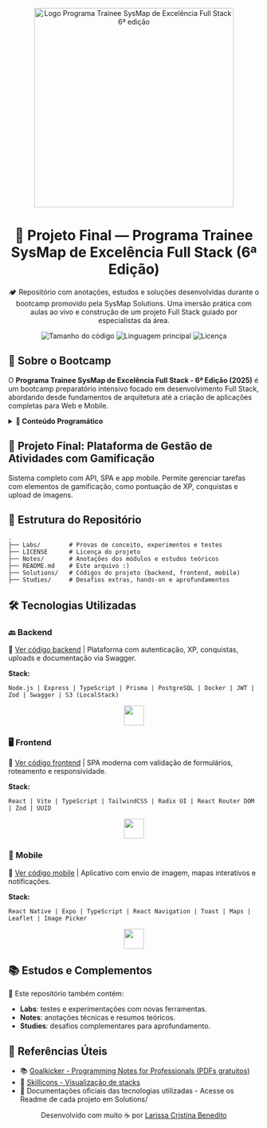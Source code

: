 <p align="center">
  <img src="https://d335luupugsy2.cloudfront.net/cms/files/403609/1739798442/$p43ijs9nzzh" alt="Logo Programa Trainee SysMap de Excelência Full Stack 6ª edição" width="400"/>
</p>

<h1 align="center">🚀 Projeto Final — Programa Trainee SysMap de Excelência Full Stack (6ª Edição)</h1>

<p align="center">
  🏕️ Repositório com anotações, estudos e soluções desenvolvidas durante o bootcamp promovido pela SysMap Solutions. Uma imersão prática com aulas ao vivo e construção de um projeto Full Stack guiado por especialistas da área.
</p>

<p align="center">
  <img alt="Tamanho do código" src="https://img.shields.io/github/languages/code-size/mewmewdevart/BootcampSysmap?color=F3AB13" />
  <img alt="Linguagem principal" src="https://img.shields.io/github/languages/top/mewmewdevart/BootcampSysmap?color=F3AB13"/>
  <img alt="Licença" src="https://img.shields.io/github/license/mewmewdevart/BootcampSysmap?color=F3AB13"/>
</p>

## 🧭 Sobre o Bootcamp

O **Programa Trainee SysMap de Excelência Full Stack - 6ª Edição (2025)** é um bootcamp preparatório intensivo focado em desenvolvimento Full Stack, abordando desde fundamentos de arquitetura até a criação de aplicações completas para Web e Mobile.

<details>
  <summary><strong>📘 Conteúdo Programático</strong></summary>

### 🔹 Módulo 1 — Backend (3 semanas)

* Arquitetura (Monólito x Microsserviços)
* DevOps e Containers
* Boas práticas e padrões de projeto
* Cloud Computing (IaaS, PaaS)
* APIs REST, cache, mensageria
* SQL e NoSQL

### 🔹 Módulo 2 — Frontend (3 semanas)

* Web moderna com frameworks SPA
* Design responsivo
* Testes unitários

### 🔹 Módulo 3 — Mobile (2 semanas)

* Desenvolvimento nativo e híbrido
* Publicação em lojas
* React Native, Analytics

</details>

## 🏁 Projeto Final: Plataforma de Gestão de Atividades com Gamificação

Sistema completo com API, SPA e app mobile. Permite gerenciar tarefas com elementos de gamificação, como pontuação de XP, conquistas e upload de imagens.

## 📁 Estrutura do Repositório

```
.
├── Labs/        # Provas de conceito, experimentos e testes
├── LICENSE      # Licença do projeto
├── Notes/       # Anotações dos módulos e estudos teóricos
├── README.md    # Este arquivo :)
├── Solutions/   # Códigos do projeto (backend, frontend, mobile)
├── Studies/     # Desafios extras, hands-on e aprofundamentos
```

## 🛠️ Tecnologias Utilizadas

### 🔙 Backend

📂 [Ver código backend](https://github.com/mewmewdevart/BootcampSysmap/tree/main/Solutions/backend) | 
Plataforma com autenticação, XP, conquistas, uploads e documentação via Swagger.

**Stack:**

```
Node.js | Express | TypeScript | Prisma | PostgreSQL | Docker | JWT | Zod | Swagger | S3 (LocalStack)
```

<p align="center">
  <img src="https://skillicons.dev/icons?i=nodejs,express,ts,prisma,postgresql,aws,docker,jest" height="40" />
</p>

### 🖥️ Frontend

📂 [Ver código frontend](https://github.com/mewmewdevart/BootcampSysmap/tree/main/Solutions/frontend) | 
SPA moderna com validação de formulários, roteamento e responsividade.

**Stack:**

```
React | Vite | TypeScript | TailwindCSS | Radix UI | React Router DOM | Zod | UUID
```

<p align="center">
  <img src="https://skillicons.dev/icons?i=react,typescript,tailwind,vite" height="40" />
</p>

### 📱 Mobile

📂 [Ver código mobile](https://github.com/mewmewdevart/BootcampSysmap/tree/main/Solutions/mobile) | 
Aplicativo com envio de imagem, mapas interativos e notificações.

**Stack:**

```
React Native | Expo | TypeScript | React Navigation | Toast | Maps | Leaflet | Image Picker
```

<p align="center">
  <img src="https://skillicons.dev/icons?i=react,typescript,expo" height="40" />
</p>

## 📚 Estudos e Complementos

📌 Este repositório também contém:

* **Labs**: testes e experimentações com novas ferramentas.
* **Notes**: anotações técnicas e resumos teóricos.
* **Studies**: desafios complementares para aprofundamento.

## 📖 Referências Úteis

* 📚 [Goalkicker - Programming Notes for Professionals (PDFs gratuitos)](https://books.goalkicker.com/)
* 🧰 [Skillicons - Visualização de stacks](https://skillicons.dev/)
* 🧪 Documentações oficiais das tecnologias utilizadas - Acesse os Readme de cada projeto em Solutions/

<p align="center">
  Desenvolvido com muito ☕ por
  <a href="https://linktr.ee/mewmewdevart" target="_blank">Larissa Cristina Benedito</a>
</p>
